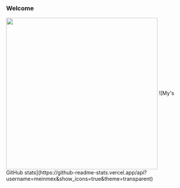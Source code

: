 ### Welcome

<img width=410 align="center" src="https://github-readme-stats.vercel.app/api/top-langs/?username=MeinMex&langs_count=8&theme=radical&hide=css&theme=transparent"/>
![My's GitHub stats](https://github-readme-stats.vercel.app/api?username=meinmex&show_icons=true&theme=transparent)
